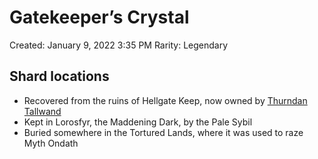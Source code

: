 # Gatekeeper’s Crystal

Created: January 9, 2022 3:35 PM
Rarity: Legendary

## Shard locations

- Recovered from the ruins of Hellgate Keep, now owned by [Thurndan Tallwand](../../Characters/Thurndan%20Tallwand/%21index.md)
- Kept in Lorosfyr, the Maddening Dark, by the Pale Sybil
- Buried somewhere in the Tortured Lands, where it was used to raze Myth Ondath